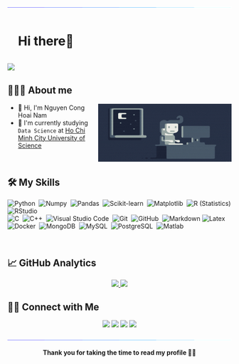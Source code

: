 <!--horizontal divider(gradiant)-->
<img src="assets/line.gif">

<!--h1 without bottom border-->

<div id="user-content-toc">
  <ul align="left">
    <summary><h1 style="display: inline-block">Hi there👋</h1></summary>
  </ul>
</div>

<p>
  <a href="https://github.com/DenverCoder1/readme-typing-svg"><img src="https://readme-typing-svg.herokuapp.com?&font=IBM+Plex+Sans&color=abcdef&size=20&lines=Welcome+to+my+GitHub+Profile!" /></a>
</p>

<!--About Me-->
## 👨🏻‍💻 About me
<picture> 
    <img align="right" src="assets/Night-Coding.gif" width="300px" height = "130px"/>
</picture>

- :wave: Hi, I'm Nguyen Cong Hoai Nam
- :school: I'm currently studying `Data Science` at [Ho Chi Minh City University of Science](https://hcmus.edu.vn/)

<br clear="both">

## 🛠️ My Skills

![Python](https://img.shields.io/badge/-Python-05122A?style=flat&logo=python)&nbsp;
![Numpy](https://img.shields.io/badge/-Numpy-05122A?style=flat&logo=Numpy)&nbsp;
![Pandas](https://img.shields.io/badge/-Pandas-05122A?style=flat&logo=Pandas)&nbsp;
![Scikit-learn](https://img.shields.io/badge/-Sklearn-05122A?style=flat&logo=Scikitlearn)&nbsp;
![Matplotlib](https://img.shields.io/badge/-Matplotlib-05122A?style=flat&logo=Matplotlib)&nbsp;
![R (Statistics)](https://img.shields.io/badge/-R-05122A?style=flat&logo=R&logoColor=276DC3)
![RStudio](https://img.shields.io/badge/-RStudio-05122A?style=flat&logo=rstudioide)&nbsp;\
![C](https://img.shields.io/badge/-C-05122A?style=flat&logo=C&logoColor=A8B9CC)&nbsp;
![C++](https://img.shields.io/badge/-C++-05122A?style=flat&logo=C%2B%2B&logoColor=00599C)&nbsp;
![Visual Studio Code](https://img.shields.io/badge/-Visual%20Studio%20Code-05122A?style=flat&logo=visual-studio-code&logoColor=007ACC)&nbsp;
![Git](https://img.shields.io/badge/-Git-05122A?style=flat&logo=git)&nbsp;
![GitHub](https://img.shields.io/badge/-GitHub-05122A?style=flat&logo=github)&nbsp; 
![Markdown](https://img.shields.io/badge/-Markdown-05122A?style=flat&logo=markdown)
![Latex](https://img.shields.io/badge/-Latex-05122A?style=flat&logo=overleaf)&nbsp;\
![Docker](https://img.shields.io/badge/-Docker-05122A?style=flat&logo=docker)&nbsp;
![MongoDB](https://img.shields.io/badge/-MongoDB-05122A?style=flat&logo=MongoDB)&nbsp; 
![MySQL](https://img.shields.io/badge/-MySQL-05122A?style=flat&logo=MySQL)&nbsp; 
![PostgreSQL](https://img.shields.io/badge/-PostgreSQL-05122A?style=flat&logo=PostgreSQL)&nbsp; 
![Matlab](https://img.shields.io/badge/-Matlab-05122A?style=flat&logo=Matlab)&nbsp; 
<!-- ![Microsoft Office](https://img.shields.io/badge/-Microsoft%20Office-05122A?style=flat&logo=Microsoft%20Office)&nbsp; 
![Google Service](https://img.shields.io/badge/-Google%20Service-05122A?style=flat&logo=Google)&nbsp; -->

<br>

## 📈 GitHub Analytics
<p align="center">
<a href="https://github.com/nchn471">
  <img height="180em" src="https://github-readme-stats-eight-theta.vercel.app/api?username=nchn471&show_icons=true&theme=algolia&include_all_commits=true&count_private=true"/>
  <img height="180em" src="https://github-readme-stats-eight-theta.vercel.app/api/top-langs/?username=AVS1508&layout=compact&langs_count=8&theme=algolia"/>
</a>
</p>

## 🤝🏻 Connect with Me

<p align="center">
<a href="https://www.linkedin.com/in/ho%C3%A0i-nam-nguy%E1%BB%85n-c%C3%B4ng-55142129b/"><img src="https://img.shields.io/badge/-Linkedin?style=flat&logo=Linkedin&logoColor=white"/></a>
<a href="mailto:nchn.471@gmail.com"><img src="https://img.shields.io/badge/-nchn.471@gmail.com-D14836?style=flat&logo=Gmail&logoColor=white"/></a>
<a href="https://www.instagram.com/nchn_/"><img src="https://img.shields.io/badge/-@nchn_-E4405F?style=flat&logo=Instagram&logoColor=white"/></a>
<a href="https://www.facebook.com/nchn471"><img src="https://img.shields.io/badge/-@nchn471-1877F2?style=flat&logo=Facebook&logoColor=white"/></a>
</p>
<!--horizontal divider(gradiant)-->
<img src="assets/line.gif">
<p align="center"><b>Thank you for taking the time to read my profile 🤣🤣</b></p>

